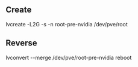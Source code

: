 
## Create
lvcreate -L2G -s -n root-pre-nvidia /dev/pve/root

## Reverse
lvconvert --merge /dev/pve/root-pre-nvidia
reboot
